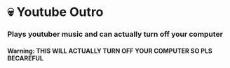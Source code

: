 # :skull: Youtube Outro 
### Plays youtuber music and can actually turn off your computer
#### **Warning: THIS WILL ACTUALLY TURN OFF YOUR COMPUTER SO PLS BECAREFUL**
